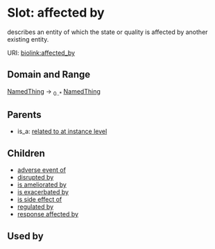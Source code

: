 
# Slot: affected by


describes an entity of which the state or quality is affected by another existing entity.

URI: [biolink:affected_by](https://w3id.org/biolink/vocab/affected_by)


## Domain and Range

[NamedThing](NamedThing.md) &#8594;  <sub>0..\*</sub> [NamedThing](NamedThing.md)

## Parents

 *  is_a: [related to at instance level](related_to_at_instance_level.md)

## Children

 *  [adverse event of](adverse_event_of.md)
 *  [disrupted by](disrupted_by.md)
 *  [is ameliorated by](is_ameliorated_by.md)
 *  [is exacerbated by](is_exacerbated_by.md)
 *  [is side effect of](is_side_effect_of.md)
 *  [regulated by](regulated_by.md)
 *  [response affected by](response_affected_by.md)

## Used by

